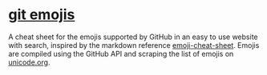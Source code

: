 # [git emojis](https://git-emojis.vercel.app/)

A cheat sheet for the emojis supported by GitHub in an easy to use website with
search, inspired by the markdown reference
[emoji-cheat-sheet](https://github.com/ikatyang/emoji-cheat-sheet/blob/master/README.md). Emojis
are compiled using the GitHub API and scraping the list of emojis on
[unicode.org](https://unicode.org/emoji/charts/full-emoji-list.html).

